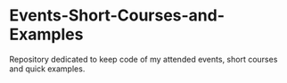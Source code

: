 # Events-Short-Courses-and-Examples

Repository dedicated to keep code of my attended events, short courses and quick examples.
